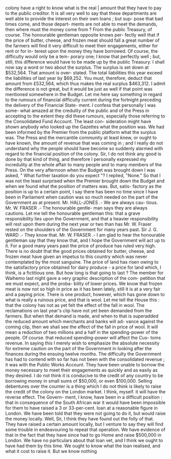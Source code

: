 colony have a right to know what is the real | amount that they have to pay to the public creditor. It is all very well to say that these departments are well able to provide the interest on their own loans ; but sup- pose that bad times come, and those depart- ments are not able to meet the demands, then where must the money come from ? From the public Treasury, of course. The honourable gentleman opposite knows per- fectly well that if the price of butter, cheese, and frozen meat should fall a great number of the farmers will find it very difficult to meet their engagements, either for rent or for in- terest upon the money they have borrowed. Of course, the difficulty would only be a tem- porary one; I know that perfectly well ; but, still, this difference would have to be made up by the public Treasury. I shall now say a word or two about the surplus. The surplus is set down at $532,564. That amount is over- stated. The total liabilities this year exceed the liabilities of last year by $69,252. You must, therefore, deduct that amount from £532,564, which thus makes the real surplus $463,312. I admit the difference is not great, but it would be just as well if that point was mentioned somewhere in the Budget. Let me here say something in regard to the rumours of financial difficulty current during the fortnight preceding the delivery of the Financial State- ment. I confess that personally I was some- what amazed at the credulity of the public and of the Press in accepting to the extent they did these rumours, especially those referring to the Consolidated Fund Account. The least con- sideration might have shown anybody who looked up the Gazettes what the position was. We had been informed by the Premier from the public platform what the surplus was. The Press and the mercantile community at least knew, or ought to have known, the amount of revenue that was coming in ; and I really do not understand why the people should have become so suddenly alarmed with regard to the financial position of the colony. Sir, I do not think any good is done by that kind of thing, and therefore I personally expressed my incredulity at the whole affair to many people and to many members of the Press. On the very afternoon when the Budget was brought down I was asked, " What further taxation do you expect "? I replied, "None." So that I was not the least surprised when the Premier brought down the Budget and when we found what the position of matters was. But, satis- factory as the position is up to a certain point, I say there has been no time since I have been in Parliament when caution was so much needed on the part of the Government as at present. Mr. HALL-JONES .- We are always cau- tious. Mr. W. FRASER .- The honourable gentle- man says they are always cautions. Let me tell the honourable gentleman this: that a grave responsibility lies upon the Government, and that a heavier responsibility will rest upon them during the next year or two than has Mr. W. Fraser rested on the shoulders of the Government for many years past. Sir J. G. WARD .- They know that. Mr. W. FRASER .- I am glad to hear the honourable gentleman say that they know that, and I hope the Government will act up to it. For a good many years past the price of produce has ruled very high. There is no doubt that the good prices obtained for butter, cheese, and frozen meat have given an impetus to this country which was never contemplated by the most sanguine. The price of land has risen owing to the satisfactory price obtained for dairy produce - a price for land which, I think, is a fictitious one. But how long is that going to last ? The member for Waihemo last night gave a very graphic description of the com- petition that we must expect, and the proba- bility of lower prices. We know that frozen meat is now not so high in price as it has been lately, still it is at a very fair and a paying price. There is one product, however, which has gone down to what is really a ruinous price, and that is wool. Let me tell the House this : that the colony has not as yet felt the effect of the fall in wool. The reclamations on last year's clip have not yet been demanded from the farmers. But when that demand is made, and when to that is superadded the reduced amount which merchants and banks will ad- vance against the coming clip, then we shail see the effect of the fall in price of wool. It will mean a reduction of two millions and a half in the spending-power of the people. Of course. that reduced spending-power will affect the Cus- toms revenue. In saying this I merely wish to emphasize the absolute necessity for extreme caution on the part of the Government in looking after the finances during the ensuing twelve months. The difficulty the Government has had to contend with so far has not been with the consolidated revenue ; it was with the Public Works Account. They have been unable to borrow the money necessary to meet their engagements as quickly and as easily as they desired. I do not think it is conducive to the credit of any country to be borrowing money in small sums of $50,000, or even $100,000. Selling debentures over the counter is a thing which I do not think is likely to raise the credit of the colony on the London market. I think, myself. it will have the reverse effect. The Govern- ment, I know, have been in a difficult position : that in consequence of the South African war it would have been impossible for them to have raised a 3 or 33-per-cent. loan at a reasonable figure in London. We have been told that they were not going to do it, but would raise the money locally. Well, Sir, I think they have found out the folly of that. They have raised a certain amount locally, but I venture to say they will find some trouble in endeavouring to repeat that operation. We have evidence of that in the fact that they have since had to go Home and raise $500,000 in London. We have no particulars about that loan vet, and I think we ought to have had them by this time. We ought to know what the loan realised, and what it cost to raise it. But we know nothing 